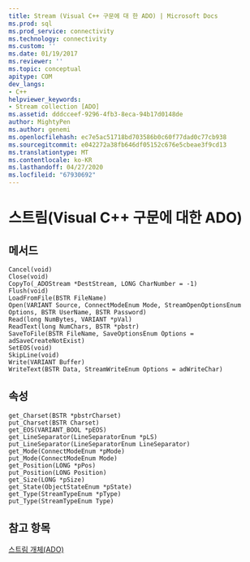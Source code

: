 ```yaml
---
title: Stream (Visual C++ 구문에 대 한 ADO) | Microsoft Docs
ms.prod: sql
ms.prod_service: connectivity
ms.technology: connectivity
ms.custom: ''
ms.date: 01/19/2017
ms.reviewer: ''
ms.topic: conceptual
apitype: COM
dev_langs:
- C++
helpviewer_keywords:
- Stream collection [ADO]
ms.assetid: dddcceef-9296-4fb3-8eca-94b17d0148de
author: MightyPen
ms.author: genemi
ms.openlocfilehash: ec7e5ac51718bd703586b0c60f77dad0c77cb938
ms.sourcegitcommit: e042272a38fb646df05152c676e5cbeae3f9cd13
ms.translationtype: MT
ms.contentlocale: ko-KR
ms.lasthandoff: 04/27/2020
ms.locfileid: "67930692"
---
```

# <a name="stream-ado-for-visual-c-syntax"></a>스트림(Visual C++ 구문에 대한 ADO)
## <a name="methods"></a>메서드  
  
```  
Cancel(void)  
Close(void)  
CopyTo(_ADOStream *DestStream, LONG CharNumber = -1)  
Flush(void)  
LoadFromFile(BSTR FileName)  
Open(VARIANT Source, ConnectModeEnum Mode, StreamOpenOptionsEnum Options, BSTR UserName, BSTR Password)  
Read(long NumBytes, VARIANT *pVal)  
ReadText(long NumChars, BSTR *pbstr)  
SaveToFile(BSTR FileName, SaveOptionsEnum Options = adSaveCreateNotExist)  
SetEOS(void)  
SkipLine(void)  
Write(VARIANT Buffer)  
WriteText(BSTR Data, StreamWriteEnum Options = adWriteChar)  
```  
  
## <a name="properties"></a>속성  
  
```  
get_Charset(BSTR *pbstrCharset)  
put_Charset(BSTR Charset)  
get_EOS(VARIANT_BOOL *pEOS)  
get_LineSeparator(LineSeparatorEnum *pLS)  
put_LineSeparator(LineSeparatorEnum LineSeparator)  
get_Mode(ConnectModeEnum *pMode)  
put_Mode(ConnectModeEnum Mode)  
get_Position(LONG *pPos)  
put_Position(LONG Position)  
get_Size(LONG *pSize)  
get_State(ObjectStateEnum *pState)  
get_Type(StreamTypeEnum *pType)  
put_Type(StreamTypeEnum Type)  
```  
  
## <a name="see-also"></a>참고 항목  
 [스트림 개체(ADO)](../../../ado/reference/ado-api/stream-object-ado.md)
